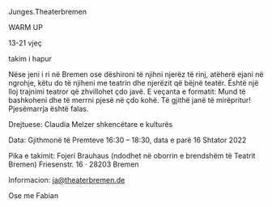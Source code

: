 Junges.Theaterbremen 

 

WARM UP 

13-21 vjeç

takim i hapur

Nëse jeni i ri në Bremen ose dëshironi të njihni njerëz të rinj, atëherë ejani në ngrohje, këtu do të njiheni me teatrin dhe njerëzit që bëjnë teatër. Është një lloj trajnimi teatror që zhvillohet çdo javë. E veçanta e formatit: Mund të bashkoheni dhe të merrni pjesë në çdo kohë. Të gjithë janë të mirëpritur! Pjesëmarrja është falas.

 

Drejtuese: Claudia Melzer shkencëtare e kulturës

Data: Gjithmonë të Premteve 16:30 – 18:30, data e parë 16 Shtator 2022

Pika e takimit: Fojeri Brauhaus (ndodhet në oborrin e brendshëm të Teatrit Bremen) Friesenstr. 16 · 28203 Bremen

 

Informacion: ja@theaterbremen.de

Ose me Fabian
